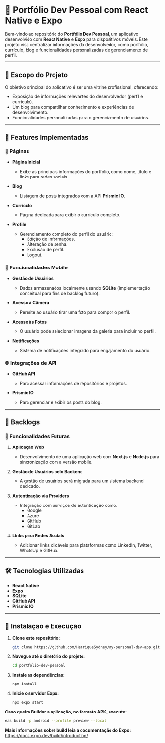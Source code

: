 # 📱 Portfólio Dev Pessoal com React Native e Expo

Bem-vindo ao repositório do **Portfólio Dev Pessoal**, um aplicativo desenvolvido com **React Native** e **Expo** para dispositivos móveis. Este projeto visa centralizar informações do desenvolvedor, como portfólio, currículo, blog e funcionalidades personalizadas de gerenciamento de perfil.

---

## 🎯 Escopo do Projeto

O objetivo principal do aplicativo é ser uma vitrine profissional, oferecendo:  
- Exposição de informações relevantes do desenvolvedor (perfil e currículo).  
- Um blog para compartilhar conhecimento e experiências de desenvolvimento.  
- Funcionalidades personalizadas para o gerenciamento de usuários.

---

## 🚀 Features Implementadas

### 🌟 Páginas
- **Página Inicial**
  - Exibe as principais informações do portfólio, como nome, título e links para redes sociais.
  
- **Blog**
  - Listagem de posts integrados com a API **Prismic IO**.
  
- **Currículo**
  - Página dedicada para exibir o currículo completo.

- **Profile**
  - Gerenciamento completo do perfil do usuário:
    - Edição de informações.
    - Alteração de senha.
    - Exclusão de perfil.
    - Logout.

### 📲 Funcionalidades Mobile
- **Gestão de Usuários**
  - Dados armazenados localmente usando **SQLite** (implementação conceitual para fins de backlog futuro).
  
- **Acesso à Câmera**
  - Permite ao usuário tirar uma foto para compor o perfil.
  
- **Acesso às Fotos**
  - O usuário pode selecionar imagens da galeria para incluir no perfil.
  
- **Notificações**
  - Sistema de notificações integrado para engajamento do usuário.

### 🌐 Integrações de API
- **GitHub API**
  - Para acessar informações de repositórios e projetos.
  
- **Prismic IO**
  - Para gerenciar e exibir os posts do blog.

---

## 📝 Backlogs

### 📌 Funcionalidades Futuras
1. **Aplicação Web**
   - Desenvolvimento de uma aplicação web com **Next.js** e **Node.js** para sincronização com a versão mobile.

2. **Gestão de Usuários pelo Backend**
   - A gestão de usuários será migrada para um sistema backend dedicado.

3. **Autenticação via Providers**
   - Integração com serviços de autenticação como:
     - Google
     - Azure
     - GitHub
     - GitLab

4. **Links para Redes Sociais**
   - Adicionar links clicáveis para plataformas como LinkedIn, Twitter, WhatsUp e GitHub.

---

## 🛠️ Tecnologias Utilizadas

- **React Native**  
- **Expo**  
- **SQLite**  
- **GitHub API**  
- **Prismic IO**  

---

## 🧩 Instalação e Execução

1. **Clone este repositório:**
   ```bash
   git clone https://github.com/HenriqueSydney/my-personal-dev-app.git
   ```

2. **Navegue até o diretório do projeto:**
   ```bash
   cd portfolio-dev-pessoal
   ```

3. **Instale as dependências:**
   ```bash
   npm install
   ```

4. **Inicie o servidor Expo:**

   ```bash
   npx expo start
   ```

**Caso queira Buildar a aplicação, no formato APK, execute:**

   ```bash
   eas build -p android --profile preview --local
   ```
**Mais informações sobre build leia a documentação do Expo:** https://docs.expo.dev/build/introduction/